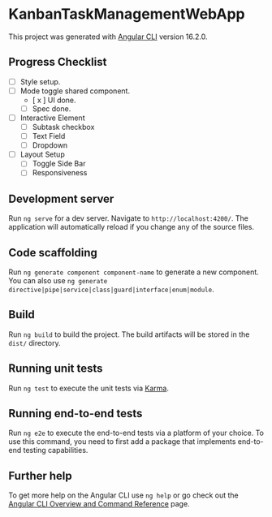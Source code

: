 # KanbanTaskManagementWebApp

This project was generated with [Angular CLI](https://github.com/angular/angular-cli) version 16.2.0.

## Progress Checklist

-   [ ] Style setup.
-   [ ] Mode toggle shared component.
    -   [ x ] UI done.
    -   [ ] Spec done.
-   [ ] Interactive Element
    -   [ ] Subtask checkbox
    -   [ ] Text Field
    -   [ ] Dropdown
-   [ ] Layout Setup
    -   [ ] Toggle Side Bar
    -   [ ] Responsiveness

## Development server

Run `ng serve` for a dev server. Navigate to `http://localhost:4200/`. The application will automatically reload if you change any of the source files.

## Code scaffolding

Run `ng generate component component-name` to generate a new component. You can also use `ng generate directive|pipe|service|class|guard|interface|enum|module`.

## Build

Run `ng build` to build the project. The build artifacts will be stored in the `dist/` directory.

## Running unit tests

Run `ng test` to execute the unit tests via [Karma](https://karma-runner.github.io).

## Running end-to-end tests

Run `ng e2e` to execute the end-to-end tests via a platform of your choice. To use this command, you need to first add a package that implements end-to-end testing capabilities.

## Further help

To get more help on the Angular CLI use `ng help` or go check out the [Angular CLI Overview and Command Reference](https://angular.io/cli) page.
